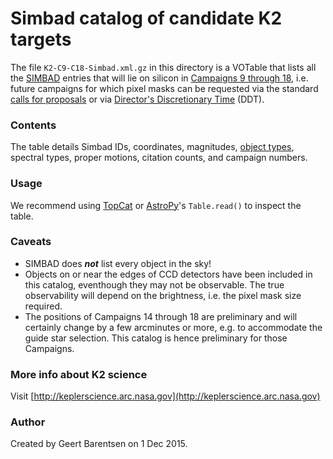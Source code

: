 # Simbad catalog of candidate K2 targets

The file `K2-C9-C18-Simbad.xml.gz` in this directory is a VOTable
that lists all the [SIMBAD](http://simbad.u-strasbg.fr/simbad/) entries that will lie on silicon 
in [Campaigns 9 through 18](http://keplerscience.arc.nasa.gov/k2-fields.html), i.e. future campaigns
for which pixel masks can be requested via the 
standard [calls for proposals](http://keplerscience.arc.nasa.gov/k2-proposing-targets.html) 
or via [Director's Discretionary Time](http://keplerscience.arc.nasa.gov/k2-ddt.html) (DDT).

### Contents
The table details Simbad IDs, coordinates, magnitudes, [object types](http://simbad.u-strasbg.fr/simbad/sim-display?data=otypes),
spectral types, proper motions, citation counts, and campaign numbers.

### Usage
We recommend using [TopCat](http://www.star.bristol.ac.uk/~mbt/topcat/)
or [AstroPy](http://www.astropy.org)'s `Table.read()` to inspect the table.

### Caveats
* SIMBAD does ***not*** list every object in the sky!
* Objects on or near the edges of CCD detectors have been included in this catalog,
eventhough they may not be observable.  The true observability will depend on the brightness, i.e. the pixel mask size required.
* The positions of Campaigns 14 through 18 are preliminary and will certainly change by a few arcminutes or more, e.g. to accommodate the guide star selection. This catalog is hence preliminary for those Campaigns.

### More info about K2 science

Visit [http://keplerscience.arc.nasa.gov](http://keplerscience.arc.nasa.gov)

###  Author
Created by Geert Barentsen on 1 Dec 2015.
